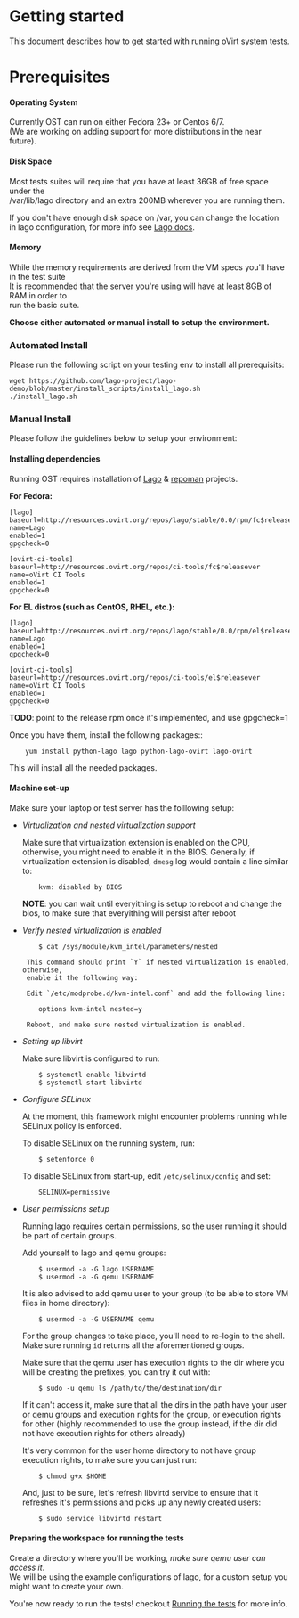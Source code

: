 Getting started
===============
This document describes how to get started with running oVirt system tests.<br>


Prerequisites
=============

#### Operating System
Currently OST can run on either Fedora 23+ or Centos 6/7.<br>
(We are working on adding support for more distributions in the near future).

#### Disk Space
Most tests suites will require that you have at least 36GB of free space under the<br>
/var/lib/lago directory and an extra 200MB wherever you are running them.

If you don't have enough disk space on /var, you can change the location<br>
in lago configuration, for more info see [Lago docs][1].

#### Memory
While the memory requirements are derived from the VM specs you'll have in the test suite<br>
It is recommended that the server you're using will have at least 8GB of RAM in order to<br>
run the basic suite.

**Choose either automated or manual install to setup the environment.**
### Automated Install

Please run the following script on your testing env to install all prerequisits:

```
wget https://github.com/lago-project/lago-demo/blob/master/install_scripts/install_lago.sh
./install_lago.sh
```

### Manual Install

Please follow the guidelines below to setup your environment:

#### Installing dependencies

Running OST requires installation of [Lago][1] & [repoman][2] projects.

**For Fedora:**
```
[lago]
baseurl=http://resources.ovirt.org/repos/lago/stable/0.0/rpm/fc$releasever
name=Lago
enabled=1
gpgcheck=0

[ovirt-ci-tools]
baseurl=http://resources.ovirt.org/repos/ci-tools/fc$releasever
name=oVirt CI Tools
enabled=1
gpgcheck=0
```

**For EL distros (such as CentOS, RHEL, etc.):**
```
[lago]
baseurl=http://resources.ovirt.org/repos/lago/stable/0.0/rpm/el$releasever
name=Lago
enabled=1
gpgcheck=0

[ovirt-ci-tools]
baseurl=http://resources.ovirt.org/repos/ci-tools/el$releasever
name=oVirt CI Tools
enabled=1
gpgcheck=0
```

**TODO**: point to the release rpm once it's implemented, and use gpgcheck=1

Once you have them, install the following packages::
```
    yum install python-lago lago python-lago-ovirt lago-ovirt
```
This will install all the needed packages.

[1]: http://lago.readthedocs.io
[2]: http://repoman.readthedocs.io

#### Machine set-up

Make sure your laptop or test server has the folllowing setup:

* *Virtualization and nested virtualization support*

    Make sure that virtualization extension is enabled on the CPU, otherwise,
    you might need to enable it in the BIOS. Generally, if virtualization extension
    is disabled, `dmesg` log would contain a line similar to:
    ```
        kvm: disabled by BIOS
    ```

    **NOTE**: you can wait until everyithing is setup to reboot and change the
    bios, to make sure that everyithing will persist after reboot

* *Verify nested virtualization is enabled*
    ```
        $ cat /sys/module/kvm_intel/parameters/nested
    ```
       This command should print `Y` if nested virtualization is enabled, otherwise,
       enable it the following way:

       Edit `/etc/modprobe.d/kvm-intel.conf` and add the following line:
    ```
        options kvm-intel nested=y
    ```
       Reboot, and make sure nested virtualization is enabled.


*  *Setting up libvirt*

    Make sure libvirt is configured to run:
    ```
        $ systemctl enable libvirtd
        $ systemctl start libvirtd
    ```

*  *Configure SELinux*

    At the moment, this framework might encounter problems running while SELinux
    policy is enforced.

    To disable SELinux on the running system, run:
    ```
        $ setenforce 0
    ```
    To disable SELinux from start-up, edit `/etc/selinux/config` and set:
    ```
        SELINUX=permissive
    ```

*  *User permissions setup*

    Running lago requires certain permissions, so the user running it should be
    part of certain groups.

    Add yourself to lago and qemu groups:
    ```
        $ usermod -a -G lago USERNAME
        $ usermod -a -G qemu USERNAME
    ```
    It is also advised to add qemu user to your group (to be able to store VM files
    in home directory):
    ```
        $ usermod -a -G USERNAME qemu
    ```
    For the group changes to take place, you'll need to re-login to the shell.
    Make sure running `id` returns all the aforementioned groups.

    Make sure that the qemu user has execution rights to the dir where you will be
    creating the prefixes, you can try it out with:
    ```
        $ sudo -u qemu ls /path/to/the/destination/dir
    ```
    If it can't access it, make sure that all the dirs in the path have your user
    or qemu groups and execution rights for the group, or execution rights for
    other (highly recommended to use the group instead, if the dir did not have
    execution rights for others already)

    It's very common for the user home directory to not have group execution
    rights, to make sure you can just run:
    ```
        $ chmod g+x $HOME
    ```
    And, just to be sure, let's refresh libvirtd service to ensure that it
    refreshes it's permissions and picks up any newly created users:
    ```
        $ sudo service libvirtd restart
    ```

#### Preparing the workspace for running the tests

Create a directory where you'll be working, *make sure qemu user can access it*.<br>
We will be using the example configurations of lago, for a custom setup you might want to create your own.

You're now ready to run the tests! checkout [Running the tests](running_tests.html) for more info.
